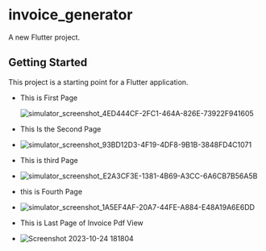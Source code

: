 # invoice_generator

A new Flutter project.

## Getting Started

This project is a starting point for a Flutter application.

+ This is First Page
 
  ![simulator_screenshot_4ED444CF-2FC1-464A-826E-73922F941605](https://github.com/amishad7/invoice_generator/assets/118448879/5562ad81-6568-4a17-9d1e-4b7bd2f98262)


+ This Is the Second Page

+ ![simulator_screenshot_93BD12D3-4F19-4DF8-9B1B-3848FD4C1071](https://github.com/amishad7/invoice_generator/assets/118448879/42b295bd-da56-409b-a3ef-d39348fae70a)


+ This is third Page


 
+ ![simulator_screenshot_E2A3CF3E-1381-4B69-A3CC-6A6CB7B56A5B](https://github.com/amishad7/invoice_generator/assets/118448879/0e84c322-08d6-43f9-95c5-929c020d5db7)


+ this is Fourth Page



 + ![simulator_screenshot_1A5EF4AF-20A7-44FE-A884-E48A19A6E6DD](https://github.com/amishad7/invoice_generator/assets/118448879/0651d36d-c98e-45d9-a997-16010b522394)

 + This is Last Page of Invoice Pdf View
 + ![Screenshot 2023-10-24 181804](https://github.com/amishad7/invoice_generator/assets/118448879/b7085db8-5df8-4d14-a800-63d922d8b9fb)
